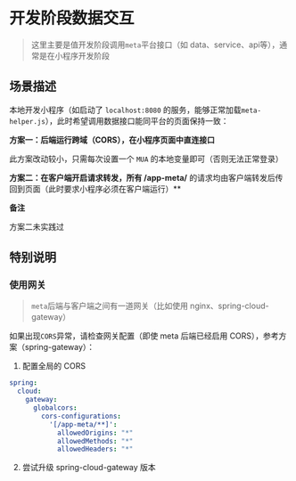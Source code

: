 # 开发阶段数据交互
> 这里主要是值开发阶段调用`meta`平台接口（如 data、service、api等），通常是在小程序开发阶段

## 场景描述

本地开发小程序（如启动了 `localhost:8080` 的服务，能够正常加载`meta-helper.js`），此时希望调用数据接口能同平台的页面保持一致：

**方案一：后端运行跨域（CORS），在小程序页面中直连接口**

此方案改动较小，只需每次设置一个 `MUA` 的本地变量即可（否则无法正常登录）

**方案二：在客户端开启请求转发，所有 /app-meta/** 的请求均由客户端转发后传回到页面（此时要求小程序必须在客户端运行）**

**备注**

方案二未实践过

## 特别说明

### 使用网关
> `meta`后端与客户端之间有一道网关（比如使用 nginx、spring-cloud-gateway）

如果出现`CORS`异常，请检查网关配置（即使 meta 后端已经启用 CORS），参考方案（spring-gateway）：

1. 配置全局的 CORS

```yml
spring:
  cloud:
    gateway:
      globalcors:
        cors-configurations:
          '[/app-meta/**]':
            allowedOrigins: "*"
            allowedMethods: "*"
            allowedHeaders: "*"
```

2. 尝试升级 spring-cloud-gateway 版本
